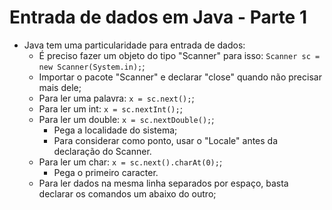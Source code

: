 # Entrada de dados em Java - Parte 1

- Java tem uma particularidade para entrada de dados:
  - É preciso fazer um objeto do tipo "Scanner" para isso: `Scanner sc = new Scanner(System.in);`;
  - Importar o pacote "Scanner" e declarar "close" quando não precisar mais dele;
  - Para ler uma palavra: `x = sc.next();`;
  - Para ler um int: `x = sc.nextInt();`;
  - Para ler um double: `x = sc.nextDouble();`;
    - Pega a localidade do sistema;
    - Para considerar como ponto, usar o "Locale" antes da declaração do Scanner.
  - Para ler um char: `x = sc.next().charAt(0);`;
    - Pega o primeiro caracter.
  - Para ler dados na mesma linha separados por espaço, basta declarar os comandos um abaixo do outro;
